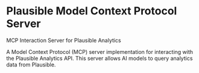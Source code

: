 # Plausible Model Context Protocol Server

MCP Interaction Server for Plausible Analytics

A Model Context Protocol (MCP) server implementation for interacting with the Plausible Analytics API. This server allows AI models to query analytics data from Plausible.
